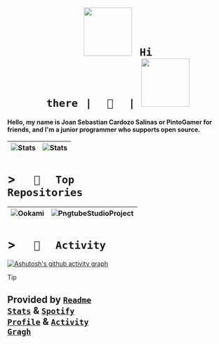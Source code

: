 <!--https://cdn.discordapp.com/emojis/905827157782200320.png?size=80-->

# <h1 align="center"><code><img src="https://pbs.twimg.com/media/GeQ3G4cbIAIFfy1?format=jpg&name=large" height="110px">⠀Hi there⠀|⠀⠀👋⠀⠀| [<img src="https://spotify-github-profile.kittinanx.com/api/view?uid=uwjnzqtalkghfb2gd7ueltxzb&cover_image=true&theme=novatorem&bar_color=ff0000&bar_color_cover=false" background="#fff" height="110px">](https://open.spotify.com/user/uwjnzqtalkghfb2gd7ueltxzb)</code></h1>

#### Hello, my name is Joan Sebastian Cardozo Salinas or PintoGamer for friends, and I'm a junior programmer who supports open source.

| ![Stats](https://github-readme-stats.vercel.app/api?username=PintoDev64&show_icons=true&include_all_commits=true&theme=radical&hide_border=true&rank_icon=github&include_all_commits=true&line_height=20&hide_title=true) | ![Stats](https://github-readme-stats.vercel.app/api/wakatime?username=PintoGamer64&theme=radical&hide_border=true&layout=compact&langs_count=6&hide_title=true) |
| ----- | ----- |

# > <code>⠀⠀🌟⠀⠀Top Repositories⠀⠀</code>

| ![Ookami](https://github-readme-stats.vercel.app/api/pin/?username=PintoDev64&show_owner=true&repo=JavaScriptNovel&theme=radical&hide_border=true) | ![PngtubeStudioProject](https://github-readme-stats.vercel.app/api/pin/?username=PintoDev64&show_owner=true&repo=PngtubeStudioProject&theme=radical&hide_border=true) |
| ----- | ----- |

# > <code>⠀⠀💼⠀⠀Activity⠀⠀</code>
[![Ashutosh's github activity graph](https://github-readme-activity-graph.vercel.app/graph?username=PintoDev64&theme=react-dark&hide_title=true&radius=10&area=true)](https://github.com/PintoDev64)

> [!TIP]
> ## Provided by <code>[Readme Stats](https://github.com/anuraghazra/github-readme-stats)</code>  &  <code>[Spotify Profile](https://github.com/kittinan/spotify-github-profile)</code> & <code>[Activity Gragh](https://github.com/Ashutosh00710/github-readme-activity-graph)</code>
